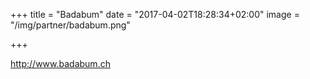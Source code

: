 +++
title = "Badabum"
date = "2017-04-02T18:28:34+02:00"
image = "/img/partner/badabum.png"

+++

http://www.badabum.ch


